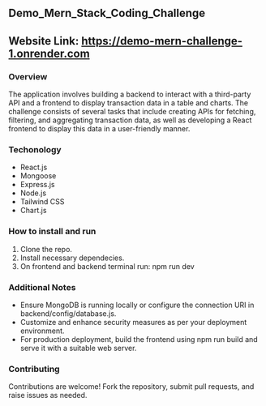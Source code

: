 
## Demo_Mern_Stack_Coding_Challenge
## Website Link: https://demo-mern-challenge-1.onrender.com
### Overview
The application involves building a backend to interact with a third-party API and a frontend to display transaction data in a table and charts. The challenge consists of several tasks that include creating APIs for fetching, filtering, and aggregating transaction data, as well as developing a React frontend to display this data in a user-friendly manner.

### Techonology
- React.js
- Mongoose
- Express.js
- Node.js
- Tailwind CSS
- Chart.js

### How to install and run
1. Clone the repo.
2. Install necessary dependecies.
3. On frontend and backend terminal run: npm run dev

### Additional Notes
- Ensure MongoDB is running locally or configure the connection URI in backend/config/database.js.
- Customize and enhance security measures as per your deployment environment.
- For production deployment, build the frontend using npm run build and serve it with a suitable web server.

### Contributing
Contributions are welcome! Fork the repository, submit pull requests, and raise issues as needed.
